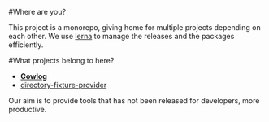 #Where are you?

This project is a monorepo, giving home for multiple projects depending on each 
other. We use [lerna](https://github.com/lerna/lerna) to manage the releases 
and the packages efficiently.

#What projects belong to here?

 - **[Cowlog](./packages/cowlog/README.md)**
 - [directory-fixture-provider](./packages/cowlog/README.md)

Our aim is to provide tools that has not been released for developers, 
more productive.
